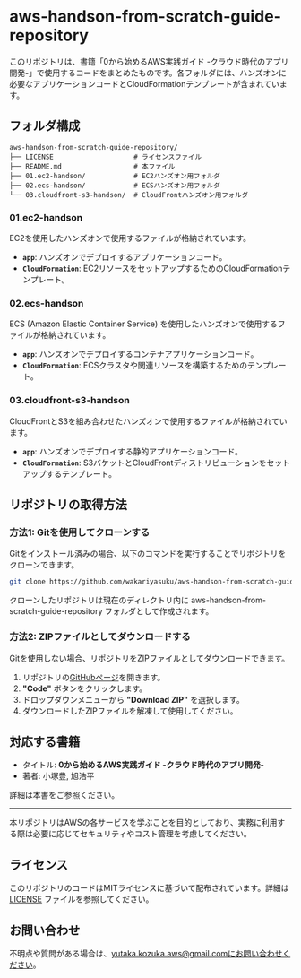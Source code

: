 # aws-handson-from-scratch-guide-repository

このリポジトリは、書籍「0から始めるAWS実践ガイド -クラウド時代のアプリ開発-」で使用するコードをまとめたものです。各フォルダには、ハンズオンに必要なアプリケーションコードとCloudFormationテンプレートが含まれています。

## フォルダ構成
```
aws-handson-from-scratch-guide-repository/
├── LICENSE                    # ライセンスファイル
├── README.md                  # 本ファイル
├── 01.ec2-handson/            # EC2ハンズオン用フォルダ
├── 02.ecs-handson/            # ECSハンズオン用フォルダ
└── 03.cloudfront-s3-handson/  # CloudFrontハンズオン用フォルダ
```

### 01.ec2-handson
EC2を使用したハンズオンで使用するファイルが格納されています。
- **`app`**: ハンズオンでデプロイするアプリケーションコード。
- **`CloudFormation`**: EC2リソースをセットアップするためのCloudFormationテンプレート。

### 02.ecs-handson
ECS (Amazon Elastic Container Service) を使用したハンズオンで使用するファイルが格納されています。
- **`app`**: ハンズオンでデプロイするコンテナアプリケーションコード。
- **`CloudFormation`**: ECSクラスタや関連リソースを構築するためのテンプレート。

### 03.cloudfront-s3-handson
CloudFrontとS3を組み合わせたハンズオンで使用するファイルが格納されています。
- **`app`**: ハンズオンでデプロイする静的アプリケーションコード。
- **`CloudFormation`**: S3バケットとCloudFrontディストリビューションをセットアップするテンプレート。

## リポジトリの取得方法

### 方法1: Gitを使用してクローンする
Gitをインストール済みの場合、以下のコマンドを実行することでリポジトリをクローンできます。

```bash
git clone https://github.com/wakariyasuku/aws-handson-from-scratch-guide-repository.git
```

クローンしたリポジトリは現在のディレクトリ内に aws-handson-from-scratch-guide-repository フォルダとして作成されます。

### 方法2: ZIPファイルとしてダウンロードする
Gitを使用しない場合、リポジトリをZIPファイルとしてダウンロードできます。

1. リポジトリの[GitHubページ](https://github.com/wakariyasuku/aws-handson-from-scratch-guide-repository)を開きます。
2. **"Code"** ボタンをクリックします。
3. ドロップダウンメニューから **"Download ZIP"** を選択します。
4. ダウンロードしたZIPファイルを解凍して使用してください。

## 対応する書籍
- タイトル: **0から始めるAWS実践ガイド -クラウド時代のアプリ開発-**
- 著者: 小塚豊, 旭浩平

詳細は本書をご参照ください。

---

本リポジトリはAWSの各サービスを学ぶことを目的としており、実務に利用する際は必要に応じてセキュリティやコスト管理を考慮してください。

## ライセンス
このリポジトリのコードはMITライセンスに基づいて配布されています。詳細は [LICENSE](./LICENSE) ファイルを参照してください。

## お問い合わせ
不明点や質問がある場合は、yutaka.kozuka.aws@gmail.comにお問い合わせください。
